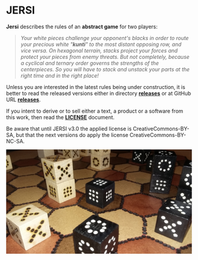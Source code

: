 # JERSI



**Jersi** describes the rules of an **abstract game** for two players:

> *Your white pieces challenge your opponent's blacks in order to route your precious white "**kunti**" to the most distant opposing row, and vice versa. On hexagonal terrain, stacks project your forces and protect your pieces from enemy threats. But not completely, because a cyclical and ternary order governs the strengths of the centerpieces. So you will have to stack and unstack your parts at the right time and in the right place!*

Unless you are interested in the latest rules being under construction, it is better to read the released versions either in directory [**releases**](./releases) or at GitHub URL [**releases**](https://github.com/LucasBorboleta/jersi/releases).

If you intent to derive or to sell either a text, a product or a software from this work, then read the [**LICENSE**](./docs/LICENSE.md) document. 

Be aware that until JERSI v3.0 the applied license is CreativeCommons-BY-SA, but that the next versions do apply the license CreativeCommons-BY-NC-SA. 

![](./pictures/jersi-fait-main.jpg)